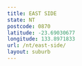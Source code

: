 ```yaml
---
title: EAST SIDE
state: NT
postcode: 0870
latitude: -23.69030677
longitude: 133.8971833
url: /nt/east-side/
layout: suburb
---
```

